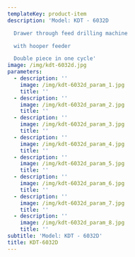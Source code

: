 ```yaml
---
templateKey: product-item
description: 'Model: KDT - 6032D

  Drawer through feed drilling machine

  with hooper feeder

  Double piece in one cycle'
image: /img/kdt-6032d.jpg
parameters:
  - description: ''
    image: /img/kdt-6032d_param_1.jpg
    title: ''
  - description: ''
    image: /img/kdt-6032d_param_2.jpg
    title: ''
  - description: ''
    image: /img/kdt-6032d_param_3.jpg
    title: ''
  - description: ''
    image: /img/kdt-6032d_param_4.jpg
    title: ''
  - description: ''
    image: /img/kdt-6032d_param_5.jpg
    title: ''
  - description: ''
    image: /img/kdt-6032d_param_6.jpg
    title: ''
  - description: ''
    image: /img/kdt-6032d_param_7.jpg
    title: ''
  - description: ''
    image: /img/kdt-6032d_param_8.jpg
    title: ''
subtitle: 'Model: KDT - 6032D'
title: KDT-6032D
---
```

